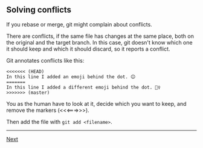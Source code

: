 ## Solving conflicts

If you rebase or merge, git might complain about conflicts.

There are conflicts, if the same file has changes at the same place, both on the original and the target branch. In this case, git doesn't know which one it should keep and which it should discard, so it reports a conflict.

Git annotates conflicts like this:
```
<<<<<<< (HEAD)
In this line I added an emoji behind the dot. 😊 
=======
In this line I added a different emoji behind the dot. 🤷‍♀️ 
>>>>>>> (master)
```

You as the human have to look at it, decide which you want to keep, and remove the markers (<<<===>>>).

Then add the file with `git add <filename>`.


---

[Next](16-amend-a-commit.md)
